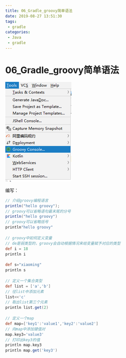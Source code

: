 ```yaml
---
title: 06_Gradle_groovy简单语法
date: 2019-08-27 13:51:30
tags: 
 - gradle
categories:
 - Java
 - gradle
---
```


# 06_Gradle_groovy简单语法

![groovy简单语法](https://raw.githubusercontent.com/tomxwd/ImageHosting/master/blog/Gradle/06groovy%E7%AE%80%E5%8D%95%E8%AF%AD%E6%B3%95.png)

编写：

```groovy
// 介绍groovy编程语言
println("hello groovy");
// groovy可以省略语句最末尾的分号
println("hello groovy")
// groovy可以省略括号
println"hello groovy"

// groovy中如何定义变量
// de是弱类型的，groovy会自动根据情况来给变量赋予对应的类型
def i = 18
println i

def s="xiaoming"
println s

// 定义一个集合类型
def list = ['a','b']
// 往list中添加元素
list<<'c'
// 取出list第三个元素
println list.get(2)

// 定义一个map
def map=['key1':'value1','key2':'value2']
// 向map中添加键值对
map.key3='value3'
// 打印出key3的值
println map.key3
println map.get('key3')
```

